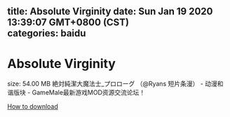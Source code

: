 
title: Absolute Virginity
date: Sun Jan 19 2020 13:39:07 GMT+0800 (CST)    
categories: baidu
---

# Absolute Virginity
size: 54.00 MB
 絶対純潔大魔法士_プロローグ （@Ryans 短片条漫） - 动漫和谐版块 - GameMale最新游戏MOD资源交流论坛！
 

[How to download](https://bpcam.bemobtrk.com/go/2ceec3aa-1ca2-46d6-b9ff-aaa5c184517c?jno=3285)